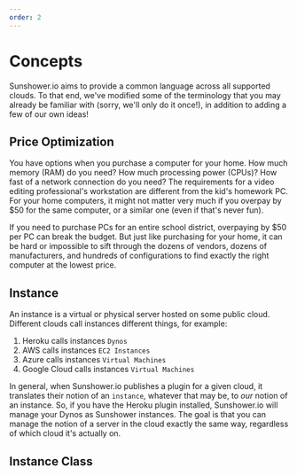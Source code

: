 ```yaml
---
order: 2
---
```

# Concepts

Sunshower.io aims to provide a common language across all supported clouds.  To that end, we've modified some of the terminology
that you may already be familiar with (sorry, we'll only do it once!), in addition to adding a few of our own ideas!

## Price Optimization

You have options when you purchase a computer for your home.  How much memory (RAM) do you need?  How much processing power (CPUs)?  How fast of a network connection do you need?
The requirements for a video editing professional's workstation are different from the kid's homework PC.  For your home computers, 
it might not matter very much if you overpay by $50 for the same computer, or a similar one (even if that's never fun).

If you need to purchase PCs for an entire school district, overpaying by $50 per PC can break the budget.  But just like purchasing
for your home, it can be hard or impossible to sift through the dozens of vendors, dozens of manufacturers, 
and hundreds of configurations to find exactly the right computer at the lowest price.





## Instance

An instance is a virtual or physical server hosted on some public cloud.  Different clouds call instances different things, for example:
1. Heroku calls instances `Dynos`
1. AWS calls instances `EC2 Instances`
1. Azure calls instances `Virtual Machines`
1. Google Cloud calls instances `Virtual Machines`


In general, when Sunshower.io publishes a plugin for a given cloud, it translates their notion of an `instance`, whatever
that may be, to _our_ notion of an instance.  So, if you have the Heroku plugin installed, Sunshower.io will manage your Dynos 
as Sunshower instances.  The goal is that you can manage the notion of a server in the cloud exactly the same way, regardless of which
cloud it's actually on.



## Instance Class


